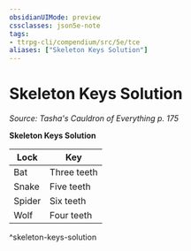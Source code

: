 ```yaml
---
obsidianUIMode: preview
cssclasses: json5e-note
tags:
- ttrpg-cli/compendium/src/5e/tce
aliases: ["Skeleton Keys Solution"]
---
```

# Skeleton Keys Solution
*Source: Tasha's Cauldron of Everything p. 175* 

**Skeleton Keys Solution**

| Lock | Key |
|------|-----|
| Bat | Three teeth |
| Snake | Five teeth |
| Spider | Six teeth |
| Wolf | Four teeth |
^skeleton-keys-solution